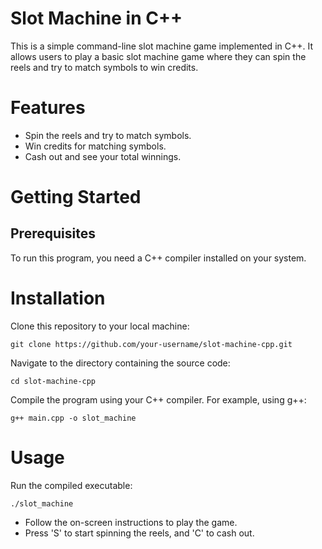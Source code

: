 # Slot Machine in C++

This is a simple command-line slot machine game implemented in C++. It allows users to play a basic slot machine game where they can spin the reels and try to match symbols to win credits.

# Features

* Spin the reels and try to match symbols.
* Win credits for matching symbols.
* Cash out and see your total winnings.


# Getting Started

## Prerequisites
To run this program, you need a C++ compiler installed on your system.

# Installation
Clone this repository to your local machine:

```
git clone https://github.com/your-username/slot-machine-cpp.git
```

Navigate to the directory containing the source code:

```
cd slot-machine-cpp
```

Compile the program using your C++ compiler. For example, using g++:

```
g++ main.cpp -o slot_machine
```

# Usage
Run the compiled executable:

```
./slot_machine
```

* Follow the on-screen instructions to play the game.
* Press 'S' to start spinning the reels, and 'C' to cash out.